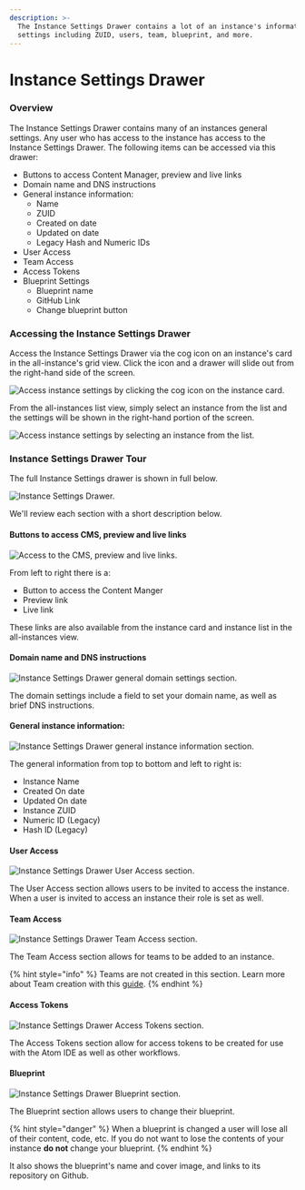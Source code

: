 ```yaml
---
description: >-
  The Instance Settings Drawer contains a lot of an instance's information and
  settings including ZUID, users, team, blueprint, and more.
---
```


# Instance Settings Drawer

### Overview

The Instance Settings Drawer contains many of an instances general settings. Any user who has access to the instance has access to the Instance Settings Drawer. The following items can be accessed via this drawer: 

* Buttons to access Content Manager, preview and live links
* Domain name and DNS instructions
* General instance information:
  * Name
  * ZUID
  * Created on date
  * Updated on date
  * Legacy Hash and Numeric IDs
* User Access
* Team Access
* Access Tokens
* Blueprint Settings
  * Blueprint name
  * GitHub Link
  * Change blueprint button

### Accessing the Instance Settings Drawer

Access the Instance Settings Drawer via the cog icon on an instance's card in the all-instance's grid view. Click the icon and a drawer will slide out from the right-hand side of the screen.

![Access instance settings by clicking the cog icon on the instance card.](../../.gitbook/assets/instance-settings-cog-icon.png)

From the all-instances list view, simply select an instance from the list and the settings will be shown in the right-hand portion of the screen.

![Access instance settings by selecting an instance from the list.](../../.gitbook/assets/instance-settings-access-instance-settings-drawer.png)

### Instance Settings Drawer Tour

The full Instance Settings drawer is shown in full below. 

![Instance Settings Drawer.](../../.gitbook/assets/instance-settings-drawer-full.png)

We'll review each section with a short description below.

#### Buttons to access CMS, preview and live links

![Access to the CMS, preview and live links.](../../.gitbook/assets/01-cms-preview-live-links.png)

From left to right there is a:

* Button to access the Content Manger
* Preview link
* Live link

These links are also available from the instance card and instance list in the all-instances view.

#### Domain name and DNS instructions

![Instance Settings Drawer general domain settings section.](../../.gitbook/assets/02-domain-settings.png)

The domain settings include a field to set your domain name, as well as brief DNS instructions.

#### General instance information:

![Instance Settings Drawer general instance information section.](../../.gitbook/assets/03-general-information.png)

The general information from top to bottom and left to right is:

* Instance Name
* Created On date
* Updated On date
* Instance ZUID
* Numeric ID \(Legacy\)
* Hash ID \(Legacy\)

#### User Access

![Instance Settings Drawer User Access section.](../../.gitbook/assets/04-user-access.png)

The User Access section allows users to be invited to access the instance. When a user is invited to access an instance their role is set as well.

#### Team Access

![Instance Settings Drawer Team Access section.](../../.gitbook/assets/05-team-access.png)

The Team Access section allows for teams to be added to an instance. 

{% hint style="info" %}
Teams are not created in this section. Learn more about Team creation with this [guide](https://zesty.org/guides/adding-a-team).
{% endhint %}

#### Access Tokens

![Instance Settings Drawer Access Tokens section.](../../.gitbook/assets/06-access-tokens.png)

The Access Tokens section allow for access tokens to be created for use with the Atom IDE as well as other workflows. 

#### Blueprint

![Instance Settings Drawer Blueprint section.](../../.gitbook/assets/07-blueprint.png)

The Blueprint section allows users to change their blueprint. 

{% hint style="danger" %}
When a blueprint is changed a user will lose all of their content, code, etc. If you do not want to lose the contents of your instance **do not** change your blueprint. 
{% endhint %}

It also shows the blueprint's name and cover image, and links to its repository on Github.

